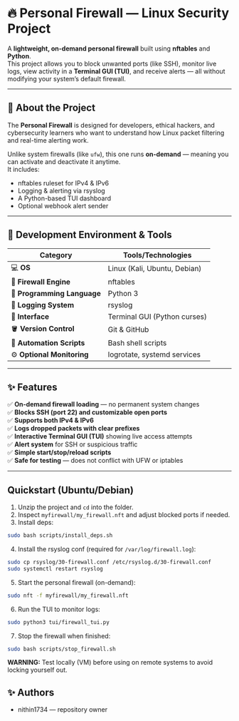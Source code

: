 # 🔥 Personal Firewall — Linux Security Project  

A **lightweight, on-demand personal firewall** built using **nftables** and **Python**.  
This project allows you to block unwanted ports (like SSH), monitor live logs, view activity in a **Terminal GUI (TUI)**, and receive alerts — all without modifying your system’s default firewall.

---

## 📘 About the Project  

The **Personal Firewall** is designed for developers, ethical hackers, and cybersecurity learners who want to understand how Linux packet filtering and real-time alerting work.

Unlike system firewalls (like `ufw`), this one runs **on-demand** — meaning you can activate and deactivate it anytime.  
It includes:
- nftables ruleset for IPv4 & IPv6
- Logging & alerting via rsyslog
- A Python-based TUI dashboard
- Optional webhook alert sender

---

## 🧰 Development Environment & Tools  

| Category | Tools/Technologies |
|-----------|--------------------|
| 💻 **OS** | Linux (Kali, Ubuntu, Debian) |
| 🧱 **Firewall Engine** | nftables |
| 🐍 **Programming Language** | Python 3 |
| 📡 **Logging System** | rsyslog |
| 🎨 **Interface** | Terminal GUI (Python curses) |
| 🪣 **Version Control** | Git & GitHub |
| 🧾 **Automation Scripts** | Bash shell scripts |
| ⚙️ **Optional Monitoring** | logrotate, systemd services |

---
## ✨ Features  

✅ **On-demand firewall loading** — no permanent system changes  
✅ **Blocks SSH (port 22) and customizable open ports**  
✅ **Supports both IPv4 & IPv6**  
✅ **Logs dropped packets with clear prefixes**  
✅ **Interactive Terminal GUI (TUI)** showing live access attempts  
✅ **Alert system** for SSH or suspicious traffic  
✅ **Simple start/stop/reload scripts**  
✅ **Safe for testing** — does not conflict with UFW or iptables  

---

## Quickstart (Ubuntu/Debian)

1. Unzip the project and `cd` into the folder.
2. Inspect `myfirewall/my_firewall.nft` and adjust blocked ports if needed.
3. Install deps:
```bash
sudo bash scripts/install_deps.sh
```
4. Install the rsyslog conf (required for `/var/log/firewall.log`):
```bash
sudo cp rsyslog/30-firewall.conf /etc/rsyslog.d/30-firewall.conf
sudo systemctl restart rsyslog
```
5. Start the personal firewall (on-demand):
```bash
sudo nft -f myfirewall/my_firewall.nft
```
6. Run the TUI to monitor logs:
```bash
sudo python3 tui/firewall_tui.py
```
7. Stop the firewall when finished:
```bash
sudo bash scripts/stop_firewall.sh
```

**WARNING:** Test locally (VM) before using on remote systems to avoid locking yourself out.


## ✨ Authors
- nithin1734 — repository owner

